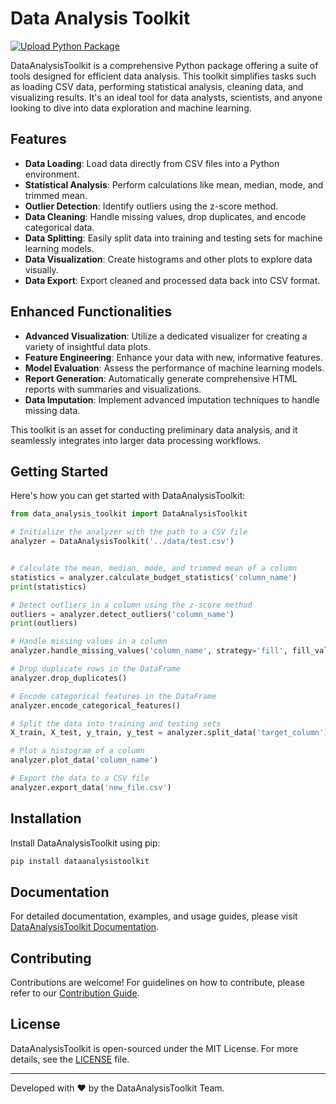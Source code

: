 # Data Analysis Toolkit

[![Upload Python Package](https://github.com/thomasthaddeus/DataAnalysisToolkit/actions/workflows/python-publish.yml/badge.svg)](https://github.com/thomasthaddeus/DataAnalysisToolkit/actions/workflows/python-publish.yml)

DataAnalysisToolkit is a comprehensive Python package offering a suite of tools designed for efficient data analysis. This toolkit simplifies tasks such as loading CSV data, performing statistical analysis, cleaning data, and visualizing results. It's an ideal tool for data analysts, scientists, and anyone looking to dive into data exploration and machine learning.

## Features

- **Data Loading**: Load data directly from CSV files into a Python environment.
- **Statistical Analysis**: Perform calculations like mean, median, mode, and trimmed mean.
- **Outlier Detection**: Identify outliers using the z-score method.
- **Data Cleaning**: Handle missing values, drop duplicates, and encode categorical data.
- **Data Splitting**: Easily split data into training and testing sets for machine learning models.
- **Data Visualization**: Create histograms and other plots to explore data visually.
- **Data Export**: Export cleaned and processed data back into CSV format.

## Enhanced Functionalities

- **Advanced Visualization**: Utilize a dedicated visualizer for creating a variety of insightful data plots.
- **Feature Engineering**: Enhance your data with new, informative features.
- **Model Evaluation**: Assess the performance of machine learning models.
- **Report Generation**: Automatically generate comprehensive HTML reports with summaries and visualizations.
- **Data Imputation**: Implement advanced imputation techniques to handle missing data.

This toolkit is an asset for conducting preliminary data analysis, and it seamlessly integrates into larger data processing workflows.

## Getting Started

Here's how you can get started with DataAnalysisToolkit:

```python
from data_analysis_toolkit import DataAnalysisToolkit

# Initialize the analyzer with the path to a CSV file
analyzer = DataAnalysisToolkit('../data/test.csv')


# Calculate the mean, median, mode, and trimmed mean of a column
statistics = analyzer.calculate_budget_statistics('column_name')
print(statistics)

# Detect outliers in a column using the z-score method
outliers = analyzer.detect_outliers('column_name')
print(outliers)

# Handle missing values in a column
analyzer.handle_missing_values('column_name', strategy='fill', fill_value=0)

# Drop duplicate rows in the DataFrame
analyzer.drop_duplicates()

# Encode categorical features in the DataFrame
analyzer.encode_categorical_features()

# Split the data into training and testing sets
X_train, X_test, y_train, y_test = analyzer.split_data('target_column')

# Plot a histogram of a column
analyzer.plot_data('column_name')

# Export the data to a CSV file
analyzer.export_data('new_file.csv')
```

## Installation

Install DataAnalysisToolkit using pip:

```bash
pip install dataanalysistoolkit
```

## Documentation

For detailed documentation, examples, and usage guides, please visit [DataAnalysisToolkit Documentation](https://github.com/thomasthaddeus/DataAnalysisToolkit/wiki).

## Contributing

Contributions are welcome! For guidelines on how to contribute, please refer to our [Contribution Guide](https://github.com/thomasthaddeus/DataAnalysisToolkit/CONTRIBUTING.md).

## License

DataAnalysisToolkit is open-sourced under the MIT License. For more details, see the [LICENSE](./LICENSE) file.

---

Developed with ❤ by the DataAnalysisToolkit Team.
